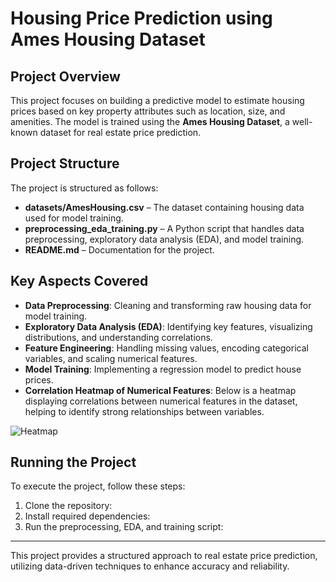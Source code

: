 # Housing Price Prediction using Ames Housing Dataset

## Project Overview

This project focuses on building a predictive model to estimate housing prices based on key property attributes such as location, size, and amenities. The model is trained using the **Ames Housing Dataset**, a well-known dataset for real estate price prediction.

## Project Structure

The project is structured as follows:

- **datasets/AmesHousing.csv** – The dataset containing housing data used for model training.
- **preprocessing\_eda\_training.py** – A Python script that handles data preprocessing, exploratory data analysis (EDA), and model training.
- **README.md** – Documentation for the project.

## Key Aspects Covered

- **Data Preprocessing**: Cleaning and transforming raw housing data for model training.
- **Exploratory Data Analysis (EDA)**: Identifying key features, visualizing distributions, and understanding correlations.
- **Feature Engineering**: Handling missing values, encoding categorical variables, and scaling numerical features.
- **Model Training**: Implementing a regression model to predict house prices.
- **Correlation Heatmap of Numerical Features**: Below is a heatmap displaying correlations between numerical features in the dataset, helping to identify strong relationships between variables.

![Heatmap](https://github.com/user-attachments/assets/24a29737-8cbf-4b1a-bb90-16202af1e2d7)

## Running the Project

To execute the project, follow these steps:

1. Clone the repository:
2. Install required dependencies:
3. Run the preprocessing, EDA, and training script:
---
This project provides a structured approach to real estate price prediction, utilizing data-driven techniques to enhance accuracy and reliability.

